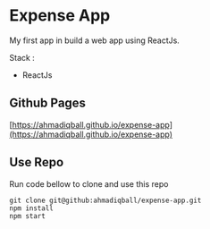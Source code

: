 # Expense App

My first app in build a web app using ReactJs.

Stack :
- ReactJs

## Github Pages

[https://ahmadiqball.github.io/expense-app](https://ahmadiqball.github.io/expense-app)

## Use Repo

Run code bellow to clone and use this repo
```
git clone git@github:ahmadiqball/expense-app.git
npm install
npm start
```
